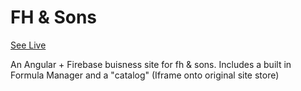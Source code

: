 # FH & Sons

[See Live](https://fhsons.zakscode.com)

An Angular + Firebase buisness site for fh & sons. Includes a built in Formula Manager and a "catalog" (Iframe onto original site store)
